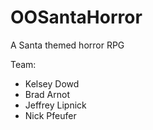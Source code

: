 # OOSantaHorror

A Santa themed horror RPG

Team:
- Kelsey Dowd
- Brad Arnot
- Jeffrey Lipnick
- Nick Pfeufer
